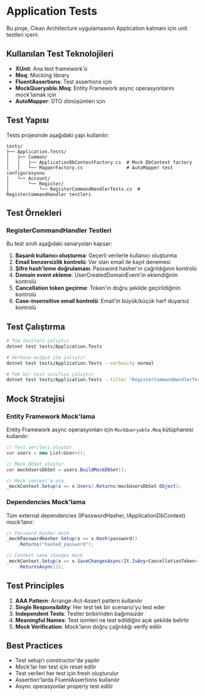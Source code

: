 # Application Tests

Bu proje, Clean Architecture uygulamasının Application katmanı için unit testleri içerir.

## Kullanılan Test Teknolojileri

- **XUnit**: Ana test framework'ü
- **Moq**: Mocking library
- **FluentAssertions**: Test assertions için
- **MockQueryable.Moq**: Entity Framework async operasyonlarını mock'lamak için
- **AutoMapper**: DTO dönüşümleri için

## Test Yapısı

Tests projesinde aşağıdaki yapı kullanılır:

```
tests/
├── Application.Tests/
│   ├── Common/
│   │   ├── ApplicationDbContextFactory.cs  # Mock DbContext factory
│   │   └── MapperFactory.cs                # AutoMapper test configurasyonu
│   └── Account/
│       └── Register/
│           └── RegisterCommandHandlerTests.cs  # RegisterCommandHandler testleri
```

## Test Örnekleri

### RegisterCommandHandler Testleri

Bu test sınıfı aşağıdaki senaryoları kapsar:

1. **Başarılı kullanıcı oluşturma**: Geçerli verilerle kullanıcı oluşturma
2. **Email benzersizlik kontrolü**: Var olan email ile kayıt denemesi
3. **Şifre hash'leme doğrulaması**: Password hasher'ın çağrıldığının kontrolü
4. **Domain event ekleme**: UserCreatedDomainEvent'in eklendiğinin kontrolü
5. **Cancellation token geçirme**: Token'ın doğru şekilde geçirildiğinin kontrolü
6. **Case-insensitive email kontrolü**: Email'in büyük/küçük harf duyarsız kontrolü

## Test Çalıştırma

```bash
# Tüm testleri çalıştır
dotnet test tests/Application.Tests

# Verbose output ile çalıştır
dotnet test tests/Application.Tests --verbosity normal

# Tek bir test sınıfını çalıştır
dotnet test tests/Application.Tests --filter "RegisterCommandHandlerTests"
```

## Mock Stratejisi

### Entity Framework Mock'lama

Entity Framework async operasyonları için `MockQueryable.Moq` kütüphanesi kullanılır:

```csharp
// Test verileri oluştur
var users = new List<User>();

// Mock DbSet oluştur
var mockUsersDbSet = users.BuildMockDbSet();

// Mock context'e ata
_mockContext.Setup(x => x.Users).Returns(mockUsersDbSet.Object);
```

### Dependencies Mock'lama

Tüm external dependencies (IPasswordHasher, IApplicationDbContext) mock'lanır:

```csharp
// Password hasher mock
_mockPasswordHasher.Setup(x => x.Hash(password))
    .Returns("hashed_password");

// Context save changes mock
_mockContext.Setup(x => x.SaveChangesAsync(It.IsAny<CancellationToken>()))
    .ReturnsAsync(1);
```

## Test Principles

1. **AAA Pattern**: Arrange-Act-Assert pattern kullanılır
2. **Single Responsibility**: Her test tek bir scenario'yu test eder
3. **Independent Tests**: Testler birbirinden bağımsızdır
4. **Meaningful Names**: Test isimleri ne test edildiğini açık şekilde belirtir
5. **Mock Verification**: Mock'ların doğru çağrıldığı verify edilir

## Best Practices

- Test setup'ı constructor'da yapılır
- Mock'lar her test için reset edilir
- Test verileri her test için fresh oluşturulur
- Assertion'larda FluentAssertions kullanılır
- Async operasyonlar properly test edilir
